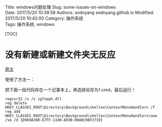 Title: windows问题处理
Slug: some-issues-on-windows    
Date: 2017/5/20 10:39:58
Authors: sndnyang sndnyang.github.io
Modified: 2017/5/20 10:42:00
Category: 操作系统    
Tags: 操作系统, windows   

[TOC]

# 没有新建或新建文件夹无反应

[原文](http://blog.163.com/winter_0578/blog/static/487948022011162496354/)

使用了方法一：

把下面一段代码存在一个记事本上，再选择另存为1.cmd，最后运行！


    regsvr32 /u /s igfxpph.dll 
    reg delete HKEY_CLASSES_ROOT\Directory\Background\shellex\ContextMenuHandlers /f 
    reg add HKEY_CLASSES_ROOT\Directory\Background\shellex\ContextMenuHandlers\new /ve /d {D969A300-E7FF-11d0-A93B-00A0C90F2719}

